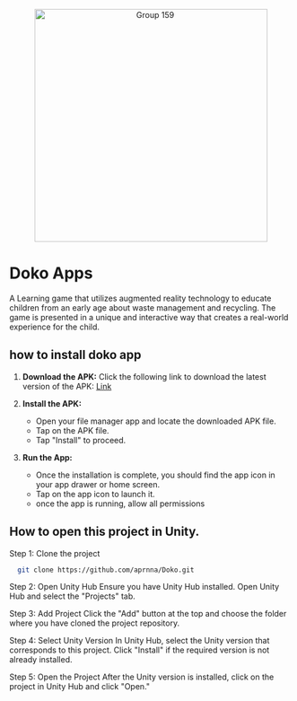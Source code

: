 <p align="center" > 
  <img width="415" alt="Group 159" src="https://github.com/aprnna/Doko/assets/121468657/c61a1cbc-775f-4b75-b6ba-39c90944156f">
</p>


# Doko Apps

A Learning game that utilizes augmented reality technology to educate children from an early age about waste management and recycling. The game is presented in a unique and interactive way that creates a real-world experience for the child.
## how to install doko app

1. **Download the APK:**
Click the following link to download the latest version of the APK: [Link](https://github.com/aprnna/Doko/releases/tag/1.0)

2. **Install the APK:**
    - Open your file manager app and locate the downloaded APK file.
    - Tap on the APK file.
    - Tap "Install" to proceed.

4. **Run the App:**
   - Once the installation is complete, you should find the app icon in your app drawer or home screen.
   - Tap on the app icon to launch it.
   - once the app is running, allow all permissions
## How to open this project in Unity.

Step 1: Clone the project

```bash
  git clone https://github.com/aprnna/Doko.git
```
Step 2: Open Unity Hub
Ensure you have Unity Hub installed. Open Unity Hub and select the "Projects" tab.

Step 3: Add Project
Click the "Add" button at the top and choose the folder where you have cloned the project repository.

Step 4: Select Unity Version
In Unity Hub, select the Unity version that corresponds to this project. Click "Install" if the required version is not already installed.

Step 5: Open the Project
After the Unity version is installed, click on the project in Unity Hub and click "Open."


